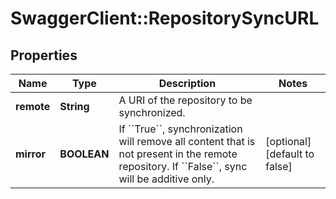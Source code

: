# SwaggerClient::RepositorySyncURL

## Properties
Name | Type | Description | Notes
------------ | ------------- | ------------- | -------------
**remote** | **String** | A URI of the repository to be synchronized. | 
**mirror** | **BOOLEAN** | If &#x60;&#x60;True&#x60;&#x60;, synchronization will remove all content that is not present in the remote repository. If &#x60;&#x60;False&#x60;&#x60;, sync will be additive only. | [optional] [default to false]


